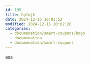 ```yaml
---
id: 195
title: hgfujk
date: 2024-12-15 10:01:52
modified: 2024-12-15 10:02:28
categories:
  - documenation/smart-coupons/bogo
  - documenation
  - documenation/smart-coupons
---
```



<!-- wp:paragraph -->
<p>asa</p>
<!-- /wp:paragraph -->